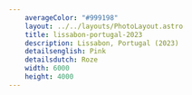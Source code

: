 ```yaml
---
    averageColor: "#999198"
    layout: ../../layouts/PhotoLayout.astro
    title: lissabon-portugal-2023
    description: Lissabon, Portugal (2023)
    detailsenglish: Pink
    detailsdutch: Roze
    width: 6000
    height: 4000
---
```

